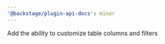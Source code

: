 ```yaml
---
'@backstage/plugin-api-docs': minor
---
```


Add the ability to customize table columns and filters
